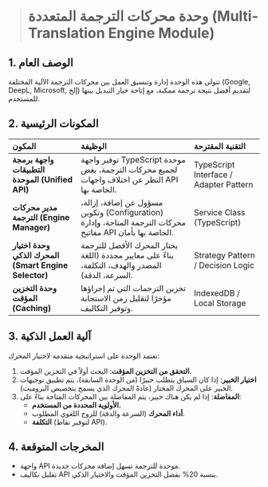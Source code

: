 > # وحدة محركات الترجمة المتعددة (Multi-Translation Engine Module)

## 1. الوصف العام
تتولى هذه الوحدة إدارة وتنسيق العمل بين محركات الترجمة الآلية المختلفة (Google, DeepL, Microsoft, إلخ) لتقديم أفضل نتيجة ترجمة ممكنة، مع إتاحة خيار التبديل بينها للمستخدم.

## 2. المكونات الرئيسية

| المكون | الوظيفة | التقنية المقترحة |
| :--- | :--- | :--- |
| **واجهة برمجة التطبيقات الموحدة (Unified API)** | توفير واجهة TypeScript موحدة لجميع محركات الترجمة، بغض النظر عن اختلاف واجهات API الخاصة بها. | TypeScript Interface / Adapter Pattern |
| **مدير محركات الترجمة (Engine Manager)** | مسؤول عن إضافة، إزالة، وتكوين (Configuration) محركات الترجمة المتاحة، وإدارة مفاتيح API الخاصة بها بأمان. | Service Class (TypeScript) |
| **وحدة اختيار المحرك الذكي (Smart Engine Selector)** | يختار المحرك الأفضل للترجمة بناءً على معايير محددة (اللغة المصدر والهدف، التكلفة، السرعة، الدقة). | Strategy Pattern / Decision Logic |
| **وحدة التخزين المؤقت (Caching)** | تخزين الترجمات التي تم إجراؤها مؤخرًا لتقليل زمن الاستجابة وتوفير التكاليف. | IndexedDB / Local Storage |

## 3. آلية العمل الذكية
تعتمد الوحدة على استراتيجية متقدمة لاختيار المحرك:

1.  **التحقق من التخزين المؤقت**: البحث أولاً في التخزين المؤقت.
2.  **اختيار الخبير**: إذا كان السياق يتطلب خبيرًا (من الوحدة السابقة)، يتم تطبيق توجيهات الخبير على المحرك المختار (عادةً المحرك الذي يسمح بتخصيص البرومبت).
3.  **المفاضلة**: إذا لم يكن هناك خبير، يتم المفاضلة بين المحركات المتاحة بناءً على:
    *   **الأولوية المحددة من المستخدم.**
    *   **أداء المحرك** (السرعة والدقة) للزوج اللغوي المطلوب.
    *   **التكلفة** (لتوفير نقاط API).

## 4. المخرجات المتوقعة
*   واجهة API موحدة للترجمة تسهل إضافة محركات جديدة.
*   تقليل تكاليف API بنسبة 20% بفضل التخزين المؤقت والاختيار الذكي.
